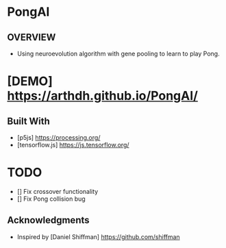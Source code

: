 # PongAI
## OVERVIEW
 * Using neuroevolution algorithm with gene pooling to learn to play Pong.
# [DEMO] https://arthdh.github.io/PongAI/

## Built With
* [p5js] https://processing.org/
* [tensorflow.js] https://js.tensorflow.org/

# TODO
- [] Fix crossover functionality
- [] Fix Pong collision bug

## Acknowledgments

* Inspired by [Daniel Shiffman] https://github.com/shiffman
